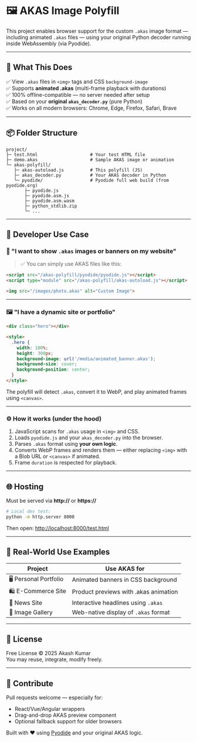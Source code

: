 
# 🖼️ AKAS Image Polyfill

This project enables browser support for the custom `.akas` image format — including animated `.akas` files — using your original Python decoder running inside WebAssembly (via Pyodide).

---

## 🔧 What This Does

✅ View `.akas` files in `<img>` tags and CSS `background-image`  
✅ Supports **animated .akas** (multi-frame playback with durations)  
✅ 100% offline-compatible — no server needed after setup  
✅ Based on your **original `akas_decoder.py`** (pure Python)  
✅ Works on all modern browsers: Chrome, Edge, Firefox, Safari, Brave

---

## 📦 Folder Structure

```
project/
├─ test.html                    # Your test HTML file
├─ demo.akas                    # Sample AKAS image or animation
└─ akas-polyfill/
   ├─ akas-autoload.js          # This polyfill (JS)
   ├─ akas_decoder.py           # Your AKAS decoder in Python
   └─ pyodide/                  # Pyodide full web build (from pyodide.org)
       ├─ pyodide.js
       ├─ pyodide.asm.js
       ├─ pyodide.asm.wasm
       ├─ python_stdlib.zip
       └─ ...
```

---

## 🚀 Developer Use Case

### 🧩 "I want to show `.akas` images or banners on my website"

> ✅ You can simply use AKAS files like this:

```html
<script src="/akas-polyfill/pyodide/pyodide.js"></script>
<script type="module" src="/akas-polyfill/akas-autoload.js"></script>

<img src="/images/photo.akas" alt="Custom Image">
```

---

### 🖼 "I have a dynamic site or portfolio"

```html
<div class="hero"></div>

<style>
  .hero {
    width: 100%;
    height: 300px;
    background-image: url('/media/animated_banner.akas');
    background-size: cover;
    background-position: center;
  }
</style>
```

The polyfill will detect `.akas`, convert it to WebP, and play animated frames using `<canvas>`.

---

### ⚙️ How it works (under the hood)

1. JavaScript scans for `.akas` usage in `<img>` and CSS.
2. Loads `pyodide.js` and your `akas_decoder.py` into the browser.
3. Parses `.akas` format using **your own logic**.
4. Converts WebP frames and renders them — either replacing `<img>` with a Blob URL or `<canvas>` if animated.
5. Frame `duration` is respected for playback.

---

## 🌐 Hosting

Must be served via **http://** or **https://**

```bash
# Local dev test:
python -m http.server 8000
```

Then open:
[http://localhost:8000/test.html](http://localhost:8000/test.html)

---

## 💼 Real‑World Use Examples

| Project        | Use AKAS for                     |
|----------------|----------------------------------|
| 🖥️ Personal Portfolio | Animated banners in CSS background |
| 🛍️ E-Commerce Site    | Product previews with .akas animation |
| 📰 News Site          | Interactive headlines using `.akas` |
| 📸 Image Gallery      | Web-native display of `.akas` format |

---

## 📄 License

Free License © 2025 Akash Kumar  
You may reuse, integrate, modify freely.

---

## 🤝 Contribute

Pull requests welcome — especially for:

- React/Vue/Angular wrappers
- Drag-and-drop AKAS preview component
- Optional fallback support for older browsers

Built with ❤️ using [Pyodide](https://pyodide.org) and your original AKAS logic.
